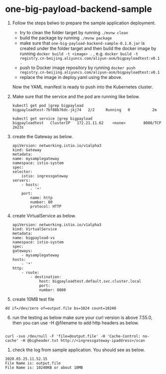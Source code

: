 ﻿# one-big-payload-backend-sample

1. Follow the steps belwo to prepare the sample application deployment.

    -  try to clean the folder target by running `./mvnw clean`
    -  build the package by running `./mvnw package`
    -  make sure that `one-big-payload-backend-sample-0.1.0.jar` is created under the folder target and then build the docker image by running `docker build -t <image> .` , e.g. `docker build -t registry.cn-beijing.aliyuncs.com/aliyun-asm/bigpayloadtest:v0.1 .`
    -  push to Docker image repository by running `docker push registry.cn-beijing.aliyuncs.com/aliyun-asm/bigpayloadtest:v0.1`
    -  replace the image in deploy.yaml using the above.

    Now the YAML manifest is ready to push into the Kubernetes cluster.  

2. Make sure that the service and the pod are running like below.

    ```
    kubectl get pod |grep bigpayload
    bigpayloadtest-7bf88b76dc-jkj74   2/2     Running   0          2m
    ```

    ```
    kubectl get service |grep bigpayload
    bigpayloadtest   ClusterIP   172.21.11.62    <none>        8080/TCP   2m23s
    ```

3. create the Gateway as below.
    ```
    apiVersion: networking.istio.io/v1alpha3
    kind: Gateway
    metadata:
    name: mysamplegateway
    namespace: istio-system
    spec:
    selector:
        istio: ingressgateway
    servers:
        - hosts:
            - '*'
        port:
            name: http
            number: 80
            protocol: HTTP

    ```    

4. create VirtualService as below.
    ```
    apiVersion: networking.istio.io/v1alpha3
    kind: VirtualService
    metadata:
    name: bigpayload-vs
    namespace: istio-system
    spec:
    gateways:
        - mysamplegateway
    hosts:
        - '*'
    http:
        - route:
            - destination:
                host: bigpayloadtest.default.svc.cluster.local
                port:
                number: 8080
    ```

5. create 10MB test file
```
dd if=/dev/zero of=output.file bs=1024 count=10240
```

6. run the testing as below
   make sure your curl version is above 7.55.0, then you can use -H @filename to add http headers as below.
```

curl -svo /dev/null -F 'file=@output.file' -H 'Cache-Control: no-cache' -H @bigheader.txt http://<ingressgateway-ipaddress>/scan 
```

1. check the log from sample application. You should see as below.

```
2020.05.25.11.52.15
File Name is: output.file
File Name is: 10240KB or about 10MB
```